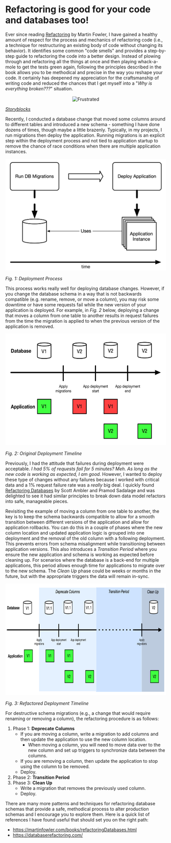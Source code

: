 # Refactoring is good for your code and databases too!

Ever since reading [Refactoring](https://martinfowler.com/books/refactoring.html) by Martin Fowler, I have gained a healthy amount of respect for the process and mechanics of refactoring code (i.e., a technique for restructuring an existing body of code without changing its behavior).
It identifies some common "code smells" and provides a step-by-step guide to refactoring the code into a better design.
Instead of plowing through and refactoring all the things at once and then playing whack-a-mole to get the tests green again, following the principles described in the book allows you to be methodical and precise in the way you reshape your code.
It certainly has deepened my appreciation for the craftsmanship of writing code and reduced the chances that I get myself into a "_Why is everything broken???_" situation.

<p align="center">
    <img src="./imgs/frustrated.jpg" alt="Frustrated" align="center" style="height: 350px;"/>
</p>

*[Storyblocks](https://www.storyblocks.com/)*

Recently, I conducted a database change that moved some columns around to different tables and introduced a new schema - something I have done dozens of times, though maybe a little brazenly.
Typically, in my projects, I run migrations then deploy the application.
Running migrations is an explicit step within the deployment process and not tied to application startup to remove the chance of race conditions when there are multiple application instances.

<p align="center">
    <img src="./imgs/diagrams/migrations-deployment.png" alt="migrations deployment" style="height: 350px;"/>
</p>

*Fig. 1: Deployment Process*

This process works really well for deploying database changes.
However, if you change the database schema in a way that is not backwards compatible (e.g. rename, remove, or move a column), you may risk some downtime or have some requests fail while the new version of your application is deployed.
For example, in *Fig. 2* below, deploying a change that moves a column from one table to another results in request failures from the time the migration is applied to when the previous version of the application is removed.

<p align="center">
    <img src="./imgs/diagrams/timeline-deployment-1.png" alt="timeline of application deployment" style="height: 350px;"/>
</p>

*Fig. 2: Original Deployment Timeline*

Previously, I had the attitude that failures during deployment were acceptable.
_I had 5% of requests fail for 5 minutes? Meh. As long as the new code is working as expected, I am good._
However, I wanted to deploy these type of changes without any failures because I worked with critical data and a 1% request failure rate was a _really_ big deal.
I quickly found [Refactoring Databases](https://martinfowler.com/books/refactoringDatabases.html) by Scott Ambler and Pramod Sadalage and was delighted to see it had similar principles to break down data model refactors into safe, manageable pieces.

Revisiting the example of moving a column from one table to another, the key is to keep the schema backwards compatible to allow for a smooth transition between different versions of the application and allow for application rollbacks.
You can do this in a couple of phases where the new column location and updated application logic is grouped into one deployment and the removal of the old column with a following deployment.
This prevents errors from schema misalignment while transitioning between application versions.
This also introduces a _Transition Period_ where you ensure the new application and schema is working as expected before cleaning up.
For scenarios where the database is a back-end for multiple applications, this period allows enough time for applications to migrate over to the new schema.
The _Clean Up_ phase could be weeks or months in the future, but with the appropriate triggers the data will remain in-sync.

<p align="center">
    <img src="./imgs/diagrams/timeline-deployment-2.png" alt="timeline of clean application deployment" style="height: 350px;"/>
</p>

*Fig. 3: Refactored Deployment Timeline*

For destructive schema migrations (e.g., a change that would require renaming or removing a column), the refactoring procedure is as follows:

1. Phase 1: **Deprecate Columns**
    * If you are moving a column, write a migration to add columns and then update the application to use the new column location.
        * When moving a column, you will need to move data over to the new column and set up triggers to synchronize data between the columns. 
    * If you are removing a column, then update the application to stop using the column to be removed.
    * Deploy.
1. Phase 2: **Transition Period**
1. Phase 3: **Clean Up**
    * Write a migration that removes the previously used column.
    * Deploy.

There are many more patterns and techniques for refactoring database schemas that provide a safe, methodical process to alter production schemas and I encourage you to explore them.
Here is a quick list of references I have found useful that should set you on the right path:

- https://martinfowler.com/books/refactoringDatabases.html
- https://databaserefactoring.com/
